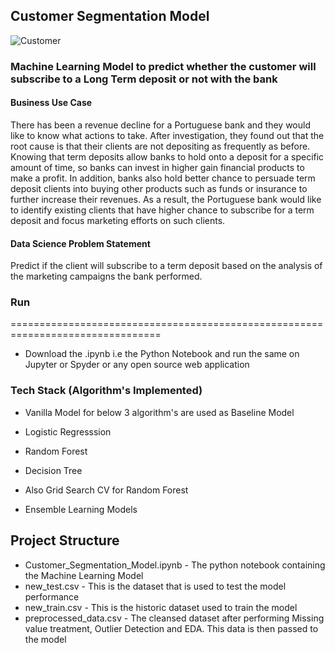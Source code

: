 ## Customer Segmentation Model

![Customer](https://i.ibb.co/J3PR0m0/term-deposit.png)


### Machine Learning Model to predict whether the customer will subscribe to a Long Term deposit or not with the bank

#### Business Use Case

There has been a revenue decline for a Portuguese bank and they would like to know what actions to take. After investigation, they found out that the root cause is that their clients are not depositing as frequently as before. Knowing that term deposits allow banks to hold onto a deposit for a specific amount of time, so banks can invest in higher gain financial products to make a profit. In addition, banks also hold better chance to persuade term deposit clients into buying other products such as funds or insurance to further increase their revenues. As a result, the Portuguese bank would like to identify existing clients that have higher chance to subscribe for a term deposit and focus marketing efforts on such clients.

#### Data Science Problem Statement
Predict if the client will subscribe to a term deposit based on the analysis of the marketing campaigns the bank performed.

### Run 
================================================================================
- Download the .ipynb i.e the Python Notebook and run the same on Jupyter or Spyder or any open source web application

### Tech Stack (Algorithm's Implemented)
- Vanilla Model for below 3 algorithm's are used as Baseline Model
- Logistic Regresssion
- Random Forest
- Decision Tree

- Also Grid Search CV for Random Forest 
- Ensemble Learning Models

## Project Structure
- Customer_Segmentation_Model.ipynb - The python notebook containing the Machine Learning Model
- new_test.csv - This is the dataset that is used to test the model performance
- new_train.csv - This is the historic dataset used to train the model
- preprocessed_data.csv - The cleansed dataset after performing Missing value treatment, Outlier Detection and EDA. This data is then passed to the model

